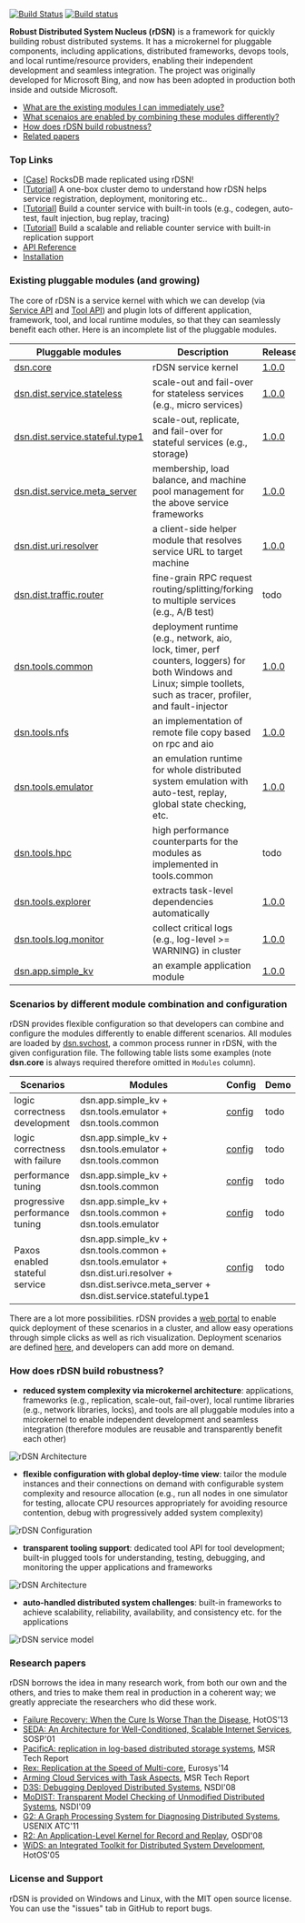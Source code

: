 [![Build Status](https://travis-ci.org/Microsoft/rDSN.svg?branch=master)](https://travis-ci.org/Microsoft/rDSN) [![Build status](https://ci.appveyor.com/api/projects/status/hkryxjf16uhyqie7?svg=true)](https://ci.appveyor.com/project/Microsoft/rdsn)

**Robust Distributed System Nucleus (rDSN)** is a framework for quickly building robust distributed systems. It has a microkernel for pluggable components, including applications, distributed frameworks, devops tools, and local runtime/resource providers, enabling their independent development and seamless integration. The project was originally developed for Microsoft Bing, and now has been adopted in production both inside and outside Microsoft.

* [What are the existing modules I can immediately use?](#existing)
* [What scenaios are enabled by combining these modules differently?](#scenarios)
* [How does rDSN build robustness?](#novel)
* [Related papers](#papers)

### Top Links
 * [[Case](https://github.com/imzhenyu/rocksdb)] RocksDB made replicated using rDSN!
 * [[Tutorial](https://github.com/Microsoft/rDSN/wiki/Tutorial:-one-box-cluster)] A one-box cluster demo to understand how rDSN helps service registration, deployment, monitoring etc..
 * [[Tutorial](https://github.com/Microsoft/rDSN/wiki/Tutorial:-Build-A-Single-Node-Counter-Service)] Build a counter service with built-in tools (e.g., codegen, auto-test, fault injection, bug replay, tracing)
 * [[Tutorial](https://github.com/Microsoft/rDSN/wiki/Tutorial:-Build-A-Scalable-and-Reliable-Counter-Service)] Build a scalable and reliable counter service with built-in replication support
 * [API Reference](http://imzhenyu.github.io/rDSN/documents/v1/html/index.html)
 * [Installation](https://github.com/Microsoft/rDSN/wiki/Installation)

 
### <a name="existing">Existing pluggable modules (and growing) </a>

The core of rDSN is a service kernel with which we can develop (via [Service API](http://imzhenyu.github.io/rDSN/documents/v1/html/group__service-api.html) and [Tool API](http://imzhenyu.github.io/rDSN/documents/v1/html/group__tool-api.html)) and plugin lots of different application, framework, tool, and local runtime modules, so that they can seamlessly benefit each other. Here is an incomplete list of the pluggable modules.

| Pluggable modules | Description | Release |
|--------|-------------|------|
| [dsn.core](https://github.com/Microsoft/rDSN/tree/master/src/core) | rDSN service kernel | [1.0.0](https://github.com/Microsoft/rDSN/releases/tag/v1.0.0) | 
| [dsn.dist.service.stateless](https://github.com/imzhenyu/rDSN.dist.service/tree/master/src/app_daemon)      | scale-out and fail-over for stateless services (e.g., micro services) | [1.0.0](https://github.com/imzhenyu/rDSN.dist.service/releases/tag/v1.0.0) |
| [dsn.dist.service.stateful.type1](https://github.com/imzhenyu/rDSN.dist.service/tree/master/src/replica_server) | scale-out, replicate, and fail-over for stateful services (e.g., storage) | [1.0.0](https://github.com/imzhenyu/rDSN.dist.service/releases/tag/v1.0.0) |
| [dsn.dist.service.meta_server](https://github.com/imzhenyu/rDSN.dist.service/tree/master/src/meta_server)    | membership, load balance, and machine pool management for the above service frameworks | [1.0.0](https://github.com/imzhenyu/rDSN.dist.service/releases/tag/v1.0.0) |
| [dsn.dist.uri.resolver](https://github.com/Microsoft/rDSN/tree/master/src/plugins/dist.uri.resolver)           | a client-side helper module that resolves service URL to target machine | [1.0.0](https://github.com/Microsoft/rDSN/releases/tag/v1.0.0) |
| [dsn.dist.traffic.router](https://github.com/imzhenyu/rDSN.dist.traffic.router)         | fine-grain RPC request routing/splitting/forking to multiple services (e.g., A/B test) | todo |
| [dsn.tools.common](https://github.com/Microsoft/rDSN/tree/master/src/plugins/tools.common)                | deployment runtime (e.g., network, aio, lock, timer, perf counters, loggers) for both Windows and Linux; simple toollets, such as tracer, profiler, and fault-injector | [1.0.0](https://github.com/Microsoft/rDSN/releases/tag/v1.0.0) |
| [dsn.tools.nfs](https://github.com/Microsoft/rDSN/tree/master/src/plugins/tools.nfs)                   | an implementation of remote file copy based on rpc and aio | [1.0.0](https://github.com/Microsoft/rDSN/releases/tag/v1.0.0) |
| [dsn.tools.emulator](https://github.com/Microsoft/rDSN/tree/master/src/plugins/tools.emulator)              | an emulation runtime for whole distributed system emulation with auto-test, replay, global state checking, etc. | [1.0.0](https://github.com/Microsoft/rDSN/releases/tag/v1.0.0) |
| [dsn.tools.hpc](https://github.com/imzhenyu/rDSN.tools.hpc)                   | high performance counterparts for the modules as implemented in tools.common | todo |
| [dsn.tools.explorer](https://github.com/imzhenyu/rDSN.tools.explorer)              | extracts task-level dependencies automatically | [1.0.0](https://github.com/imzhenyu/rDSN.tools.explorer/releases/tag/v1.0.0) |
| [dsn.tools.log.monitor](https://github.com/imzhenyu/rDSN.tools.log.monitor)           | collect critical logs (e.g., log-level >= WARNING) in cluster | [1.0.0](https://github.com/imzhenyu/rDSN.tools.log.monitor/releases/tag/v1.0.0) |
| [dsn.app.simple_kv](https://github.com/Microsoft/rDSN/tree/master/src/plugins/apps.skv)                    | an example application module | [1.0.0](https://github.com/Microsoft/rDSN/releases/tag/v1.0.0) | 

### <a name="scenarios"> Scenarios by different module combination and configuration </a>

rDSN provides flexible configuration so that developers can combine and configure the modules differently to enable different scenarios. All modules are loaded by [dsn.svchost](https://github.com/Microsoft/rDSN/tree/master/src/tools/svchost), a common process runner in rDSN, with the given configuration file. The following table lists some examples (note **dsn.core** is always required therefore omitted in ```Modules``` column).

| Scenarios | Modules  | Config | Demo | 
|----------|---------------|--------|------|
| logic correctness development | dsn.app.simple_kv + dsn.tools.emulator + dsn.tools.common | [config](https://github.com/Microsoft/rDSN/blob/master/tutorial/simple_kv/config.logic.ini)  | todo |
| logic correctness with failure | dsn.app.simple_kv + dsn.tools.emulator + dsn.tools.common | [config](https://github.com/Microsoft/rDSN/blob/master/tutorial/simple_kv/config.logic.failure.ini)  | todo |
| performance tuning | dsn.app.simple_kv + dsn.tools.common | [config](https://github.com/Microsoft/rDSN/blob/master/tutorial/simple_kv/config.logic.perf.ini)  | todo |
| progressive performance tuning | dsn.app.simple_kv + dsn.tools.common + dsn.tools.emulator | [config](https://github.com/Microsoft/rDSN/blob/master/tutorial/simple_kv/config.logic.perf.prog.ini)  | todo |
| Paxos enabled stateful service | dsn.app.simple_kv + dsn.tools.common + dsn.tools.emulator + dsn.dist.uri.resolver + dsn.dist.serivce.meta_server + dsn.dist.service.stateful.type1 | [config](https://github.com/Microsoft/rDSN/blob/master/tutorial/simple_kv/config.stateful.ini)  | todo |

There are a lot more possibilities. rDSN provides a [web portal](https://github.com/Microsoft/rDSN/tree/master/src/tools/webstudio) to enable quick deployment of these scenarios in a cluster, and allow easy operations through simple clicks as well as rich visualization. Deployment scenarios are defined [here](https://github.com/Microsoft/rDSN/blob/master/src/tools/webstudio/app_package/static/js/rdsn.envs.js), and developers can add more on demand. 

### <a name="novel"> How does rDSN build robustness? </a>

 * **reduced system complexity via microkernel architecture**: applications, frameworks (e.g., replication, scale-out, fail-over), local runtime libraries (e.g., network libraries, locks), and tools are all pluggable modules into a microkernel to enable independent development and seamless integration (therefore modules are reusable and transparently benefit each other)

 ![rDSN Architecture](doc/imgs/arch.png)

 * **flexible configuration with global deploy-time view**: tailor the module instances and their connections on demand with configurable system complexity and resource allocation (e.g., run all nodes in one simulator for testing, allocate CPU resources appropriately for avoiding resource contention, debug with progressively added system complexity)

 ![rDSN Configuration](doc/imgs/config.png)

 * **transparent tooling support**: dedicated tool API for tool development; built-in plugged tools for understanding, testing, debugging, and monitoring the upper applications and frameworks

 ![rDSN Architecture](doc/imgs/viz.png)

 * **auto-handled distributed system challenges**: built-in frameworks to achieve scalability, reliability, availability, and consistency etc. for the applications

 ![rDSN service model](doc/imgs/rdsn-layer2.jpg)

### <a name="papers"> Research papers </a>

rDSN borrows the idea in many research work, from both our own and the others, and tries to make them real in production in a coherent way; we greatly appreciate the researchers who did these work.

 * [Failure Recovery: When the Cure Is Worse Than the Disease](https://www.microsoft.com/en-us/research/wp-content/uploads/2016/02/FailureRecoveryBeEvil.pdf), HotOS'13
 * [SEDA: An Architecture for Well-Conditioned, Scalable Internet Services](https://www.eecs.harvard.edu/~mdw/papers/seda-sosp01.pdf), SOSP'01
 * [PacificA: replication in log-based distributed storage systems](https://www.microsoft.com/en-us/research/wp-content/uploads/2008/02/tr-2008-25.pdf), MSR Tech Report
 * [Rex: Replication at the Speed of Multi-core](https://www.microsoft.com/en-us/research/wp-content/uploads/2016/02/ppaxos.pdf), Eurosys'14
 * [Arming Cloud Services with Task Aspects](https://www.microsoft.com/en-us/research/wp-content/uploads/2016/02/zion.techreport.pdf), MSR Tech Report
 * [D3S: Debugging Deployed Distributed Systems](https://www.microsoft.com/en-us/research/wp-content/uploads/2008/02/d3s_nsdi08.pdf), NSDI'08
 * [MoDIST: Transparent Model Checking of Unmodified Distributed Systems](http://www.cs.columbia.edu/~junfeng/papers/modist-nsdi09.pdf), NSDI'09
 * [G2: A Graph Processing System for Diagnosing Distributed Systems](https://www.microsoft.com/en-us/research/wp-content/uploads/2016/02/G2-cr.pdf), USENIX ATC'11
 * [R2: An Application-Level Kernel for Record and Replay](https://www.microsoft.com/en-us/research/wp-content/uploads/2016/02/r2-osdi08.pdf), OSDI'08
 * [WiDS: an Integrated Toolkit for Distributed System Development](https://www.microsoft.com/en-us/research/wp-content/uploads/2005/06/wids.pdf), HotOS'05

### License and Support

rDSN is provided on Windows and Linux, with the MIT open source license. You can use the "issues" tab in GitHub to report bugs.


